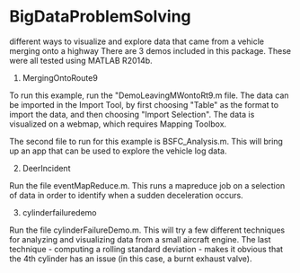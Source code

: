# BigDataProblemSolving
 different ways to visualize and explore data that came from a vehicle merging onto a highway
There are 3 demos included in this package.  These were all tested using MATLAB
R2014b.

1) MergingOntoRoute9

To run this example, run the "DemoLeavingMWontoRt9.m file.  The data can be 
imported in the Import Tool, by first choosing "Table" as the format to import
the data, and then choosing "Import Selection".  The data is visualized on a 
webmap, which requires Mapping Toolbox.

The second file to run for this example is BSFC_Analysis.m.  This will bring
up an app that can be used to explore the vehicle log data.

2) DeerIncident

Run the file eventMapReduce.m.  This runs a mapreduce job on a selection of 
data in order to identify when a sudden deceleration occurs.  

3) cylinderfailuredemo

Run the file cylinderFailureDemo.m.  This will try a few different techniques
for analyzing and visualizing data from a small aircraft engine.  The last
technique - computing a rolling standard deviation - makes it obvious that 
the 4th cylinder has an issue (in this case, a burnt exhaust valve).
